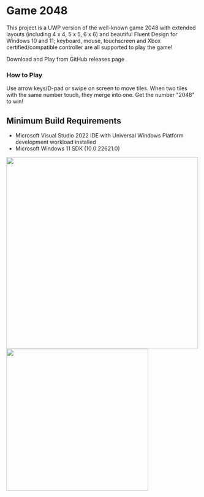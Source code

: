 # Game 2048

This project is a UWP version of the well-known game 2048 with extended layouts (including 4 x 4, 5 x 5, 6 x 6) and beautiful Fluent Design for Windows 10 and 11; keyboard, mouse, touchscreen and Xbox certified/compatible controller are all supported to play the game!

Download and Play from GitHub releases page

### How to Play
Use arrow keys/D-pad or swipe on screen to move tiles. When two tiles with the same number touch, they merge into one. Get the number "2048" to win!

## Minimum Build Requirements
* Microsoft Visual Studio 2022 IDE with Universal Windows Platform development workload installed
* Microsoft Windows 11 SDK (10.0.22621.0)

<img src="Screenshots/Game-2048-with-Fluent-Design.gif" width="500"/>

<img src="Screenshots/Game-Settings.png" width="370"/>
